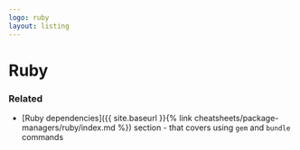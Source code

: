 ```yaml
---
logo: ruby
layout: listing
---
```

# Ruby


### Related

- [Ruby dependencies]({{ site.baseurl }}{% link cheatsheets/package-managers/ruby/index.md %}) section - that covers using `gem` and `bundle` commands
